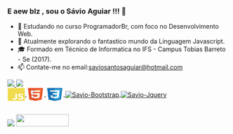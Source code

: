 ### E aew blz , sou o Sávio Aguiar !!!  👋  
- 🌱 Estudando no curso ProgramadorBr, com foco no Desenvolvimento Web.
- 🧠 Atualmente explorando o fantastico mundo da Linguagem Javascript.
- 🎓 Formado em Técnico de Informatica no IFS - Campus Tobias Barreto - Se (2017).
- 📫 Contate-me no email:saviosantosaguiar@hotmail.com

<div style="display: inline_block">
  <a href="https://github.com/saviioaguiiar">
  <img height="180em" src="https://github-readme-stats.vercel.app/api?username=saviioaguiiar&show_icons=true&theme=dark&include_all_commits=true&count_private=true"/>
  <img height="180em" src="https://github-readme-stats.vercel.app/api/top-langs/?username=saviioaguiiar&layout=compact&langs_count=7&theme=dark"/>
</div>
  
<div style="display: inline_block">
  <img align="center" alt="Savio-Js" height="30" width="40" src="https://raw.githubusercontent.com/devicons/devicon/master/icons/javascript/javascript-plain.svg">
  <img align="center" alt="Savio-HTML" height="30" width="40" src="https://raw.githubusercontent.com/devicons/devicon/master/icons/html5/html5-original.svg">
  <img align="center" alt="Savio-CSS" height="30" width="40" src="https://raw.githubusercontent.com/devicons/devicon/master/icons/css3/css3-original.svg">
  <img align="center" alt="Savio-Bootstrap" height="40" width="40" src="https://img.icons8.com/color/48/000000/bootstrap.png"/>
  <link rel="stylesheet" href="https://cdn.jsdelivr.net/gh/devicons/devicon@v2.15.1/devicon.min.css">
  <img align="center" alt="Savio-Jquery" height="40" width="40" src="https://cdn.jsdelivr.net/gh/devicons/devicon/icons/jquery/jquery-plain-wordmark.svg">
</div>
 
##
  
<div>
 <a href="https://instagram.com/saviio_aguiar" target="_blank"><img src="https://img.shields.io/badge/-Instagram-%23E4405F?style=for-the-badge&logo=instagram&logoColor=white"      target="_blank"></a>
  <a href="https://www.linkedin.com/feed/" target="_blank"><img width="120" padding="40" height="28" src="https://img.shields.io/badge/-LinkedIn-%230077B5?style=for-the-   badge&logo=linkedin&logoColor=white" target="_blank"></a> 
</div>  
  
